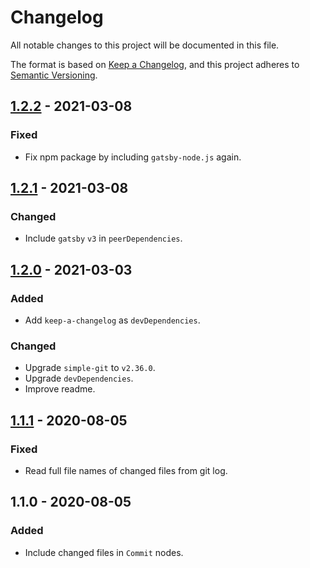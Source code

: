 # Changelog

All notable changes to this project will be documented in this file.

The format is based on [Keep a Changelog](https://keepachangelog.com/en/1.0.0/),
and this project adheres to [Semantic Versioning](https://semver.org/spec/v2.0.0.html).

## [1.2.2] - 2021-03-08
### Fixed
- Fix npm package by including `gatsby-node.js` again.

## [1.2.1] - 2021-03-08
### Changed
- Include `gatsby` `v3` in `peerDependencies`.

## [1.2.0] - 2021-03-03
### Added
- Add `keep-a-changelog` as `devDependencies`.

### Changed
- Upgrade `simple-git` to `v2.36.0`.
- Upgrade `devDependencies`.
- Improve readme.

## [1.1.1] - 2020-08-05
### Fixed
- Read full file names of changed files from git log.

## 1.1.0 - 2020-08-05
### Added
- Include changed files in `Commit` nodes.

[1.2.2]: https://github.com/PMudra/gatsby-source-local-git/compare/v1.2.1...v1.2.2
[1.2.1]: https://github.com/PMudra/gatsby-source-local-git/compare/v1.2.0...v1.2.1
[1.2.0]: https://github.com/PMudra/gatsby-source-local-git/compare/v1.1.1...v1.2.0
[1.1.1]: https://github.com/PMudra/gatsby-source-local-git/compare/v1.1.0...v1.1.1
